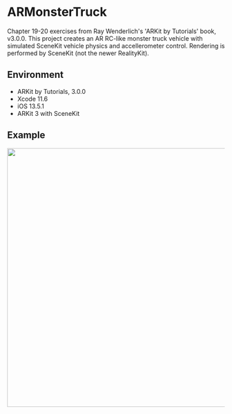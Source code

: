 # ARMonsterTruck

Chapter 19-20 exercises from Ray Wenderlich's 'ARKit by Tutorials' book, v3.0.0.
This project creates an AR RC-like monster truck vehicle with simulated
SceneKit vehicle physics and accellerometer control. Rendering is performed by
SceneKit (not the newer RealityKit).

## Environment

- ARKit by Tutorials, 3.0.0
- Xcode 11.6
- iOS 13.5.1
- ARKit 3 with SceneKit

## Example

<img src="https://user-images.githubusercontent.com/779056/89118823-f7a73900-d4fc-11ea-8865-5ba65c2ffd77.jpeg" width="600px" />
